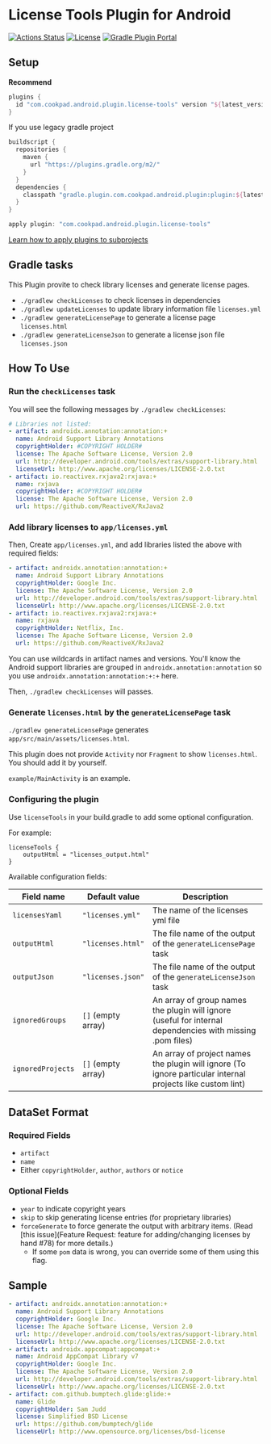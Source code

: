 # License Tools Plugin for Android   
[![Actions Status](https://github.com/cookpad/LicenseToolsPlugin/workflows/Android%20CI/badge.svg)](https://github.com/cookpad/LicenseToolsPlugin/actions) 
[![License](https://img.shields.io/badge/License-Apache%202.0-orange.svg)](https://opensource.org/licenses/Apache-2.0)
[![Gradle Plugin Portal](https://img.shields.io/maven-metadata/v/https/plugins.gradle.org/m2/com/cookpad/android/plugin/license-tools/com.cookpad.android.plugin.license-tools.gradle.plugin/maven-metadata.xml.svg?colorB=007ec6&label=gradle%20potal)](https://plugins.gradle.org/plugin/com.cookpad.android.plugin.license-tools) 

## Setup

**Recommend**
```gradle
plugins {
  id "com.cookpad.android.plugin.license-tools" version "${latest_version}"
}
```

If you use legacy gradle project

```gradle
buildscript {
  repositories {
    maven {
      url "https://plugins.gradle.org/m2/"
    }
  }
  dependencies {
    classpath "gradle.plugin.com.cookpad.android.plugin:plugin:${latest_version}"
  }
}

apply plugin: "com.cookpad.android.plugin.license-tools"
```

[Learn how to apply plugins to subprojects](https://docs.gradle.org/current/userguide/plugins.html#sec:subprojects_plugins_dsl)

## Gradle tasks

This Plugin provite to check library licenses and generate license pages.

* `./gradlew checkLicenses` to check licenses in dependencies
* `./gradlew updateLicenses` to update library information file `licenses.yml`
* `./gradlew generateLicensePage` to generate a license page `licenses.html`
* `./gradlew generateLicenseJson` to generate a license json file `licenses.json`

## How To Use

### Run the `checkLicenses` task

You will see the following messages by `./gradlew checkLicenses`:

```yaml
# Libraries not listed:
- artifact: androidx.annotation:annotation:+
  name: Android Support Library Annotations
  copyrightHolder: #COPYRIGHT HOLDER#
  license: The Apache Software License, Version 2.0
  url: http://developer.android.com/tools/extras/support-library.html
  licenseUrl: http://www.apache.org/licenses/LICENSE-2.0.txt
- artifact: io.reactivex.rxjava2:rxjava:+
  name: rxjava
  copyrightHolder: #COPYRIGHT HOLDER#
  license: The Apache Software License, Version 2.0
  url: https://github.com/ReactiveX/RxJava2
 ```
 
### Add library licenses to `app/licenses.yml`

Then, Create `app/licenses.yml`, and add libraries listed the above with required fields:

```yaml
- artifact: androidx.annotation:annotation:+
  name: Android Support Library Annotations
  copyrightHolder: Google Inc.
  license: The Apache Software License, Version 2.0
  url: http://developer.android.com/tools/extras/support-library.html
  licenseUrl: http://www.apache.org/licenses/LICENSE-2.0.txt
- artifact: io.reactivex.rxjava2:rxjava:+
  name: rxjava
  copyrightHolder: Netflix, Inc.
  license: The Apache Software License, Version 2.0
  url: https://github.com/ReactiveX/RxJava2
```

You can use wildcards in artifact names and versions.
You'll know the Android support libraries are grouped in `androidx.annotation:annotation` so you use `androidx.annotation:annotation:+:+` here.

Then, `./gradlew checkLicenses` will passes.

### Generate `licenses.html` by the `generateLicensePage` task

`./gradlew generateLicensePage` generates `app/src/main/assets/licenses.html`.

This plugin does not provide `Activity` nor `Fragment` to show `licenses.html`. You should add it by yourself.

`example/MainActivity` is an example.

### Configuring the plugin

Use `licenseTools` in your build.gradle to add some optional configuration.

For example:
```
licenseTools {
    outputHtml = "licenses_output.html"
}
```

Available configuration fields:

| Field name      | Default value      | Description   | 
| -------------   | -------------      | ------------- |
| `licensesYaml`  | `"licenses.yml"`   | The name of the licenses yml file                                                                         |
| `outputHtml`    | `"licenses.html"`  | The file name of the output of the `generateLicensePage` task                                             |
| `outputJson`    | `"licenses.json"`  | The file name of the output of the `generateLicenseJson` task                                             |
| `ignoredGroups` | `[]` (empty array) | An array of group names the plugin will ignore (useful for internal dependencies with missing .pom files) |
| `ignoredProjects` | `[]` (empty array) | An array of project names the plugin will ignore (To ignore particular internal projects like custom lint) |

## DataSet Format

### Required Fields

* `artifact`
* `name`
* Either `copyrightHolder`, `author`, `authors` or `notice`

### Optional Fields

* `year` to indicate copyright years
* `skip` to skip generating license entries (for proprietary libraries)
* `forceGenerate` to force generate the output with arbitrary items. (Read [this issue](Feature Request: feature for adding/changing licenses by hand #78) for more details.)
    - If some `pom` data is wrong, you can override some of them using this flag.

## Sample

```yaml
- artifact: androidx.annotation:annotation:+
  name: Android Support Library Annotations
  copyrightHolder: Google Inc.
  license: The Apache Software License, Version 2.0
  url: http://developer.android.com/tools/extras/support-library.html
  licenseUrl: http://www.apache.org/licenses/LICENSE-2.0.txt
- artifact: androidx.appcompat:appcompat:+
  name: Android AppCompat Library v7
  copyrightHolder: Google Inc.
  license: The Apache Software License, Version 2.0
  url: http://developer.android.com/tools/extras/support-library.html
  licenseUrl: http://www.apache.org/licenses/LICENSE-2.0.txt
- artifact: com.github.bumptech.glide:glide:+
  name: Glide
  copyrightHolder: Sam Judd
  license: Simplified BSD License
  url: https://github.com/bumptech/glide
  licenseUrl: http://www.opensource.org/licenses/bsd-license
```
